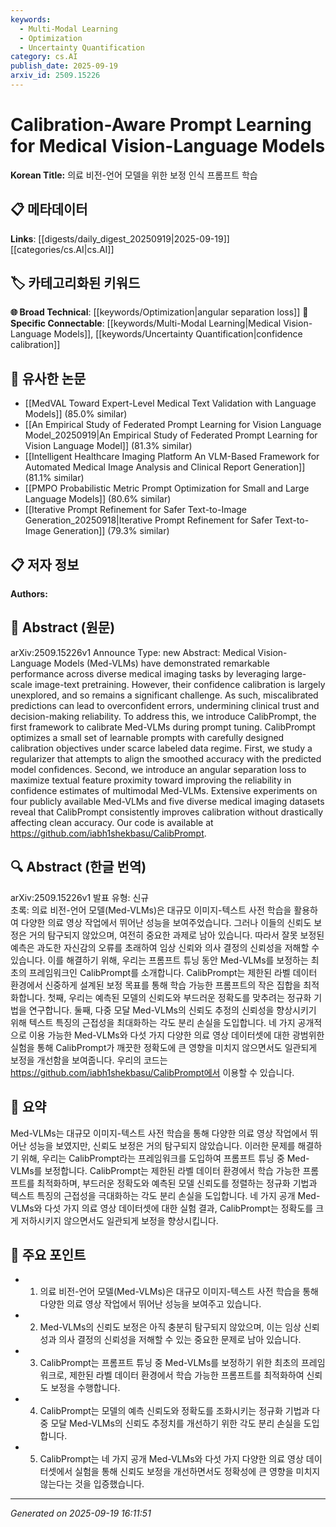 ```yaml
---
keywords:
  - Multi-Modal Learning
  - Optimization
  - Uncertainty Quantification
category: cs.AI
publish_date: 2025-09-19
arxiv_id: 2509.15226
---
```


<!-- KEYWORD_LINKING_METADATA:
{
  "processed_timestamp": "2025-09-22 21:53:57.955483",
  "vocabulary_version": "1.0",
  "selected_keywords": [
    "Multi-Modal Learning",
    "Optimization",
    "Uncertainty Quantification"
  ],
  "rejected_keywords": [
    "Few-Shot Learning"
  ],
  "similarity_scores": {
    "Multi-Modal Learning": 0.82,
    "Optimization": 0.75,
    "Uncertainty Quantification": 0.79
  },
  "extraction_method": "AI_prompt_based",
  "budget_applied": true
}
-->


# Calibration-Aware Prompt Learning for Medical Vision-Language Models

**Korean Title:** 의료 비전-언어 모델을 위한 보정 인식 프롬프트 학습

## 📋 메타데이터

**Links**: [[digests/daily_digest_20250919|2025-09-19]]   [[categories/cs.AI|cs.AI]]

## 🏷️ 카테고리화된 키워드
**🌐 Broad Technical**: [[keywords/Optimization|angular separation loss]]
**🔗 Specific Connectable**: [[keywords/Multi-Modal Learning|Medical Vision-Language Models]], [[keywords/Uncertainty Quantification|confidence calibration]]

## 🔗 유사한 논문
- [[MedVAL Toward Expert-Level Medical Text Validation with Language Models]] (85.0% similar)
- [[An Empirical Study of Federated Prompt Learning for Vision Language Model_20250919|An Empirical Study of Federated Prompt Learning for Vision Language Model]] (81.3% similar)
- [[Intelligent Healthcare Imaging Platform An VLM-Based Framework for Automated Medical Image Analysis and Clinical Report Generation]] (81.1% similar)
- [[PMPO Probabilistic Metric Prompt Optimization for Small and Large Language Models]] (80.6% similar)
- [[Iterative Prompt Refinement for Safer Text-to-Image Generation_20250918|Iterative Prompt Refinement for Safer Text-to-Image Generation]] (79.3% similar)

## 📋 저자 정보

**Authors:** 

## 📄 Abstract (원문)

arXiv:2509.15226v1 Announce Type: new 
Abstract: Medical Vision-Language Models (Med-VLMs) have demonstrated remarkable performance across diverse medical imaging tasks by leveraging large-scale image-text pretraining. However, their confidence calibration is largely unexplored, and so remains a significant challenge. As such, miscalibrated predictions can lead to overconfident errors, undermining clinical trust and decision-making reliability. To address this, we introduce CalibPrompt, the first framework to calibrate Med-VLMs during prompt tuning. CalibPrompt optimizes a small set of learnable prompts with carefully designed calibration objectives under scarce labeled data regime. First, we study a regularizer that attempts to align the smoothed accuracy with the predicted model confidences. Second, we introduce an angular separation loss to maximize textual feature proximity toward improving the reliability in confidence estimates of multimodal Med-VLMs. Extensive experiments on four publicly available Med-VLMs and five diverse medical imaging datasets reveal that CalibPrompt consistently improves calibration without drastically affecting clean accuracy. Our code is available at https://github.com/iabh1shekbasu/CalibPrompt.

## 🔍 Abstract (한글 번역)

arXiv:2509.15226v1 발표 유형: 신규  
초록: 의료 비전-언어 모델(Med-VLMs)은 대규모 이미지-텍스트 사전 학습을 활용하여 다양한 의료 영상 작업에서 뛰어난 성능을 보여주었습니다. 그러나 이들의 신뢰도 보정은 거의 탐구되지 않았으며, 여전히 중요한 과제로 남아 있습니다. 따라서 잘못 보정된 예측은 과도한 자신감의 오류를 초래하여 임상 신뢰와 의사 결정의 신뢰성을 저해할 수 있습니다. 이를 해결하기 위해, 우리는 프롬프트 튜닝 동안 Med-VLMs를 보정하는 최초의 프레임워크인 CalibPrompt를 소개합니다. CalibPrompt는 제한된 라벨 데이터 환경에서 신중하게 설계된 보정 목표를 통해 학습 가능한 프롬프트의 작은 집합을 최적화합니다. 첫째, 우리는 예측된 모델의 신뢰도와 부드러운 정확도를 맞추려는 정규화 기법을 연구합니다. 둘째, 다중 모달 Med-VLMs의 신뢰도 추정의 신뢰성을 향상시키기 위해 텍스트 특징의 근접성을 최대화하는 각도 분리 손실을 도입합니다. 네 가지 공개적으로 이용 가능한 Med-VLMs와 다섯 가지 다양한 의료 영상 데이터셋에 대한 광범위한 실험을 통해 CalibPrompt가 깨끗한 정확도에 큰 영향을 미치지 않으면서도 일관되게 보정을 개선함을 보여줍니다. 우리의 코드는 https://github.com/iabh1shekbasu/CalibPrompt에서 이용할 수 있습니다.

## 📝 요약

Med-VLMs는 대규모 이미지-텍스트 사전 학습을 통해 다양한 의료 영상 작업에서 뛰어난 성능을 보였지만, 신뢰도 보정은 거의 탐구되지 않았습니다. 이러한 문제를 해결하기 위해, 우리는 CalibPrompt라는 프레임워크를 도입하여 프롬프트 튜닝 중 Med-VLMs를 보정합니다. CalibPrompt는 제한된 라벨 데이터 환경에서 학습 가능한 프롬프트를 최적화하며, 부드러운 정확도와 예측된 모델 신뢰도를 정렬하는 정규화 기법과 텍스트 특징의 근접성을 극대화하는 각도 분리 손실을 도입합니다. 네 가지 공개 Med-VLMs와 다섯 가지 의료 영상 데이터셋에 대한 실험 결과, CalibPrompt는 정확도를 크게 저하시키지 않으면서도 일관되게 보정을 향상시킵니다.

## 🎯 주요 포인트

- 1. 의료 비전-언어 모델(Med-VLMs)은 대규모 이미지-텍스트 사전 학습을 통해 다양한 의료 영상 작업에서 뛰어난 성능을 보여주고 있습니다.

- 2. Med-VLMs의 신뢰도 보정은 아직 충분히 탐구되지 않았으며, 이는 임상 신뢰성과 의사 결정의 신뢰성을 저해할 수 있는 중요한 문제로 남아 있습니다.

- 3. CalibPrompt는 프롬프트 튜닝 중 Med-VLMs를 보정하기 위한 최초의 프레임워크로, 제한된 라벨 데이터 환경에서 학습 가능한 프롬프트를 최적화하여 신뢰도 보정을 수행합니다.

- 4. CalibPrompt는 모델의 예측 신뢰도와 정확도를 조화시키는 정규화 기법과 다중 모달 Med-VLMs의 신뢰도 추정치를 개선하기 위한 각도 분리 손실을 도입합니다.

- 5. CalibPrompt는 네 가지 공개 Med-VLMs와 다섯 가지 다양한 의료 영상 데이터셋에서 실험을 통해 신뢰도 보정을 개선하면서도 정확성에 큰 영향을 미치지 않는다는 것을 입증했습니다.

---

*Generated on 2025-09-19 16:11:51*